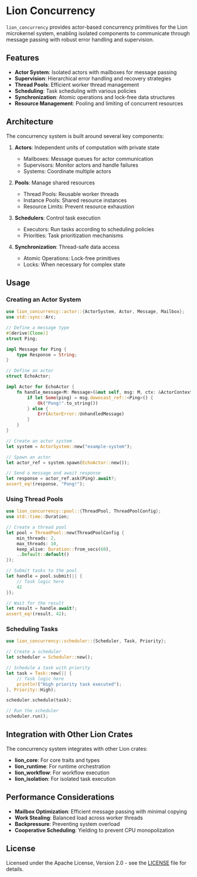 # Lion Concurrency

`lion_concurrency` provides actor-based concurrency primitives for the Lion
microkernel system, enabling isolated components to communicate through message
passing with robust error handling and supervision.

## Features

- **Actor System**: Isolated actors with mailboxes for message passing
- **Supervision**: Hierarchical error handling and recovery strategies
- **Thread Pools**: Efficient worker thread management
- **Scheduling**: Task scheduling with various policies
- **Synchronization**: Atomic operations and lock-free data structures
- **Resource Management**: Pooling and limiting of concurrent resources

## Architecture

The concurrency system is built around several key components:

1. **Actors**: Independent units of computation with private state
   - Mailboxes: Message queues for actor communication
   - Supervisors: Monitor actors and handle failures
   - Systems: Coordinate multiple actors

2. **Pools**: Manage shared resources
   - Thread Pools: Reusable worker threads
   - Instance Pools: Shared resource instances
   - Resource Limits: Prevent resource exhaustion

3. **Schedulers**: Control task execution
   - Executors: Run tasks according to scheduling policies
   - Priorities: Task prioritization mechanisms

4. **Synchronization**: Thread-safe data access
   - Atomic Operations: Lock-free primitives
   - Locks: When necessary for complex state

## Usage

### Creating an Actor System

```rust
use lion_concurrency::actor::{ActorSystem, Actor, Message, Mailbox};
use std::sync::Arc;

// Define a message type
#[derive(Clone)]
struct Ping;

impl Message for Ping {
    type Response = String;
}

// Define an actor
struct EchoActor;

impl Actor for EchoActor {
    fn handle_message<M: Message>(&mut self, msg: M, ctx: &ActorContext) -> Result<M::Response, ActorError> {
        if let Some(ping) = msg.downcast_ref::<Ping>() {
            Ok("Pong!".to_string())
        } else {
            Err(ActorError::UnhandledMessage)
        }
    }
}

// Create an actor system
let system = ActorSystem::new("example-system");

// Spawn an actor
let actor_ref = system.spawn(EchoActor::new());

// Send a message and await response
let response = actor_ref.ask(Ping).await?;
assert_eq!(response, "Pong!");
```

### Using Thread Pools

```rust
use lion_concurrency::pool::{ThreadPool, ThreadPoolConfig};
use std::time::Duration;

// Create a thread pool
let pool = ThreadPool::new(ThreadPoolConfig {
    min_threads: 2,
    max_threads: 10,
    keep_alive: Duration::from_secs(60),
    ..Default::default()
});

// Submit tasks to the pool
let handle = pool.submit(|| {
    // Task logic here
    42
});

// Wait for the result
let result = handle.await?;
assert_eq!(result, 42);
```

### Scheduling Tasks

```rust
use lion_concurrency::scheduler::{Scheduler, Task, Priority};

// Create a scheduler
let scheduler = Scheduler::new();

// Schedule a task with priority
let task = Task::new(|| {
    // Task logic here
    println!("High priority task executed");
}, Priority::High);

scheduler.schedule(task);

// Run the scheduler
scheduler.run();
```

## Integration with Other Lion Crates

The concurrency system integrates with other Lion crates:

- **lion_core**: For core traits and types
- **lion_runtime**: For runtime orchestration
- **lion_workflow**: For workflow execution
- **lion_isolation**: For isolated task execution

## Performance Considerations

- **Mailbox Optimization**: Efficient message passing with minimal copying
- **Work Stealing**: Balanced load across worker threads
- **Backpressure**: Preventing system overload
- **Cooperative Scheduling**: Yielding to prevent CPU monopolization

## License

Licensed under the Apache License, Version 2.0 - see the
[LICENSE](../../LICENSE) file for details.
